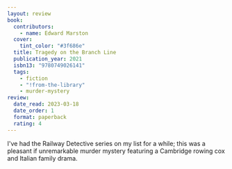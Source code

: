 ```yaml
---
layout: review
book:
  contributors:
    - name: Edward Marston
  cover:
    tint_color: "#3f686e"
  title: Tragedy on the Branch Line
  publication_year: 2021
  isbn13: "9780749026141"
  tags:
    - fiction
    - "!from-the-library"
    - murder-mystery
review:
  date_read: 2023-03-18
  date_order: 1
  format: paperback
  rating: 4
---
```


I've had the Railway Detective series on my list for a while; this was a pleasant if unremarkable murder mystery featuring a Cambridge rowing cox and Italian family drama.

